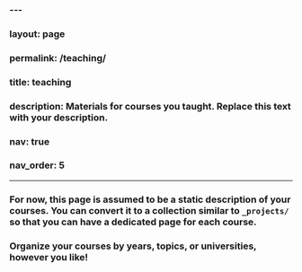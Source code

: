### ---
### layout: page
### permalink: /teaching/
### title: teaching
### description: Materials for courses you taught. Replace this text with your description.
### nav: true
### nav_order: 5
---

### For now, this page is assumed to be a static description of your courses. You can convert it to a collection similar to `_projects/` so that you can have a dedicated page for each course.

### Organize your courses by years, topics, or universities, however you like!

